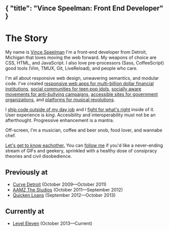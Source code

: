 {
	"title": "Vince Speelman: Front End Developer"
}
---

# The Story

My name is [Vince Speelman](http://facebook.com/vinspee) I'm a front-end developer from Detroit, Michigan that loves moving the web forward. My weapons of choice are CSS, HTML, and JavaScript. I also love pre-processors (Sass, CoffeeScript) good tools (Vim, TMUX, Git, LiveReload), and people who care.

I'm all about responsive web design, unwavering semantics, and modular code. I've created [responsive web apps for multi-billion dollar financial institutions](http://myql.com), [social communities for teen pop idols](http://allisimpson.com), [socially aware movements for anti-bullying campaigns](http://cl.ly/image/08333O320w0L), [accessible sites for government organizations](http://www.ptacsofmichigan.org/), and [platforms for musical revolutions](http://dribbble.com/vinspee/projects/131382-EHM).

I [ship code outside of my day job](https://github.com/VinSpee) and I [fight for what's right](https://github.com/quickenloans) inside of it. User experience is *king*. Accesibility and interoperability must not be an afterthought. Progressive enhancement is a mantra.

Off-screen, I'm a musician, coffee and beer snob, food lover, and wannabe chef.

[Let's get to know eachother.](mailto:v@vinspee.me) You can [follow me](http://twitter.com/vinspee) if you'd like a never-ending stream of GIFs and geekery, sprinkled with a healthy dose of consipracy theories and civil disobedience.

## Previously at

- [Curve Detroit](http://curvedetroit.com) (October 2009&mdash;October 2011)
- [AAMZ The Studios](http://aamzstudios.com) (October 2011&mdash;September 2012)
- [Quicken Loans](http://quickenloans.com) (September 2012&mdash;October 2013)

## Currently at

- [Level Eleven](http://leveleleven.com) (October 2013&mdash;Current)

